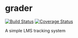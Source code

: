 grader
======
[![Build Status](https://travis-ci.org/ABarnhard/grader.svg)](https://travis-ci.org/ABarnhard/grader)
[![Coverage Status](https://coveralls.io/repos/ABarnhard/grader/badge.png)](https://coveralls.io/r/ABarnhard/grader)

A simple LMS tracking system

